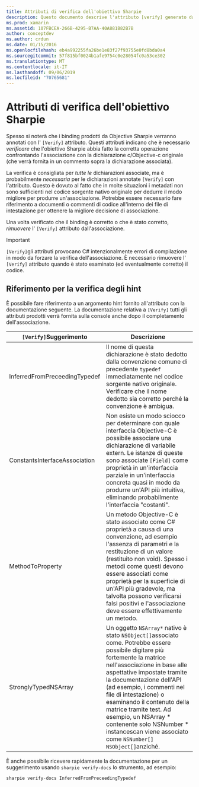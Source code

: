 ```yaml
---
title: Attributi di verifica dell'obiettivo Sharpie
description: Questo documento descrive l'attributo [verify] generato da Objective Sharpie. L'attributo [verify] evidenzia gli sviluppatori in cui è necessario verificare manualmente l'output dell'obiettivo Sharpie.
ms.prod: xamarin
ms.assetid: 107FBCEA-266B-4295-B7AA-40A881B82B7B
author: conceptdev
ms.author: crdun
ms.date: 01/15/2016
ms.openlocfilehash: eb4a992255fa26be1e83f27f93755e0fd8bda0a4
ms.sourcegitcommit: 57f815bf0024b1afe9754c0e28054fc0a53ce302
ms.translationtype: MT
ms.contentlocale: it-IT
ms.lasthandoff: 09/06/2019
ms.locfileid: "70765681"
---
```

# <a name="objective-sharpie-verify-attributes"></a>Attributi di verifica dell'obiettivo Sharpie

Spesso si noterà che i binding prodotti da Objective Sharpie verranno annotati con l' `[Verify]` attributo. Questi attributi indicano che è necessario _verificare_ che l'obiettivo Sharpie abbia fatto la corretta operazione confrontando l'associazione con la dichiarazione c/Objective-c originale (che verrà fornita in un commento sopra la dichiarazione associata).

La verifica è consigliata per _tutte le_ dichiarazioni associate, ma è probabilmente _necessaria_ per le dichiarazioni annotate `[Verify]` con l'attributo. Questo è dovuto al fatto che in molte situazioni i metadati non sono sufficienti nel codice sorgente nativo originale per dedurre il modo migliore per produrre un'associazione. Potrebbe essere necessario fare riferimento a documenti o commenti di codice all'interno dei file di intestazione per ottenere la migliore decisione di associazione.

Una volta verificato che il binding è corretto o che è stato corretto, _rimuovere_ l' `[Verify]` attributo dall'associazione.

> [!IMPORTANT]
> `[Verify]`gli attributi provocano C# intenzionalmente errori di compilazione in modo da forzare la verifica dell'associazione. È necessario rimuovere l' `[Verify]` attributo quando è stato esaminato (ed eventualmente corretto) il codice.

## <a name="verify-hints-reference"></a>Riferimento per la verifica degli hint

È possibile fare riferimento a un argomento hint fornito all'attributo con la documentazione seguente. La documentazione relativa a `[Verify]` tutti gli attributi prodotti verrà fornita sulla console anche dopo il completamento dell'associazione.

|`[Verify]`Suggerimento|Descrizione|
|---|---|
|InferredFromPreceedingTypedef|Il nome di questa dichiarazione è stato dedotto dalla convenzione comune di precedente `typedef` immediatamente nel codice sorgente nativo originale. Verificare che il nome dedotto sia corretto perché la convenzione è ambigua.|
|ConstantsInterfaceAssociation|Non esiste un modo sciocco per determinare con quale interfaccia Objective-C è possibile associare una dichiarazione di variabile extern. Le istanze di queste sono associate `[Field]` come proprietà in un'interfaccia parziale in un'interfaccia concreta quasi in modo da produrre un'API più intuitiva, eliminando probabilmente l'interfaccia "costanti".|
|MethodToProperty|Un metodo Objective-C è stato associato come C# proprietà a causa di una convenzione, ad esempio l'assenza di parametri e la restituzione di un valore (restituito non void). Spesso i metodi come questi devono essere associati come proprietà per la superficie di un'API più gradevole, ma talvolta possono verificarsi falsi positivi e l'associazione deve essere effettivamente un metodo.|
|StronglyTypedNSArray|Un oggetto `NSArray*` nativo è stato `NSObject[]`associato come. Potrebbe essere possibile digitare più fortemente la matrice nell'associazione in base alle aspettative impostate tramite la documentazione dell'API (ad esempio, i commenti nel file di intestazione) o esaminando il contenuto della matrice tramite test. Ad esempio, un NSArray * contenente solo NSNumber * instancescan viene associato come `NSNumber[]` `NSObject[]`anziché.|

È anche possibile ricevere rapidamente la documentazione per un suggerimento usando `sharpie verify-docs` lo strumento, ad esempio:

```csharp
sharpie verify-docs InferredFromPreceedingTypedef
```
